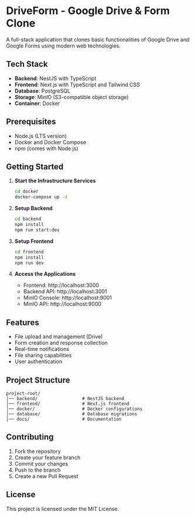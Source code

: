 # DriveForm - Google Drive & Form Clone

A full-stack application that clones basic functionalities of Google Drive and Google Forms using modern web technologies.

## Tech Stack

- **Backend**: NestJS with TypeScript
- **Frontend**: Next.js with TypeScript and Tailwind CSS
- **Database**: PostgreSQL
- **Storage**: MinIO (S3-compatible object storage)
- **Container**: Docker

## Prerequisites

- Node.js (LTS version)
- Docker and Docker Compose
- npm (comes with Node.js)

## Getting Started

1. **Start the Infrastructure Services**
   ```bash
   cd docker
   docker-compose up -d
   ```

2. **Setup Backend**
   ```bash
   cd backend
   npm install
   npm run start:dev
   ```

3. **Setup Frontend**
   ```bash
   cd frontend
   npm install
   npm run dev
   ```

4. **Access the Applications**
   - Frontend: http://localhost:3000
   - Backend API: http://localhost:3001
   - MinIO Console: http://localhost:9001
   - MinIO API: http://localhost:9000

## Features

- File upload and management (Drive)
- Form creation and response collection
- Real-time notifications
- File sharing capabilities
- User authentication

## Project Structure

```
project-root/
│── backend/                 # NestJS backend
│── frontend/                # Next.js frontend
│── docker/                  # Docker configurations
│── database/                # Database migrations
│── docs/                    # Documentation
```

## Contributing

1. Fork the repository
2. Create your feature branch
3. Commit your changes
4. Push to the branch
5. Create a new Pull Request

## License

This project is licensed under the MIT License. 